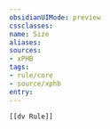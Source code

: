 ```yaml
---
obsidianUIMode: preview
cssclasses:
name: Size
aliases:
sources:
- xPHB
tags:
- rule/core
- source/xphb
entry:
---
```


```meta-bind-embed
[[dv Rule]]
```